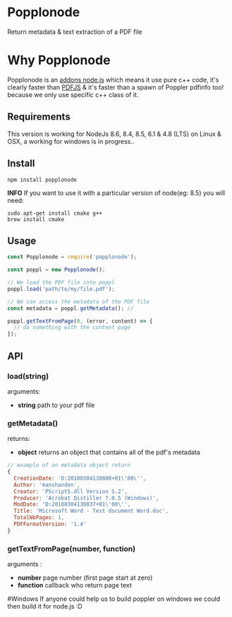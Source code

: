 # Popplonode
Return metadata & text extraction of a PDF file 

# Why Popplonode
Popplonode is an [addons node.js](https://nodejs.org/api/addons.html) which means it use pure c++ code, it's clearly faster than [PDFJS](https://www.npmjs.com/package/pdfjs) & it's faster than a spawn of Poppler pdfinfo too!  because we only use specific c++ class of it.

## Requirements
This version is working for NodeJs 8.6, 8.4, 8.5, 6.1 & 4.8 (LTS) on Linux & OSX, a working for windows is in progress..

## Install
```shell
npm install popplonode
```

**INFO**
If you want to use it with a particular version of node(eg: 8.5) you will need:
```shell
sudo apt-get install cmake g++
brew install cmake
```

## Usage
```javascript
const Popplonode = require('popplonode');

const poppl = new Popplonode();

// We load the PDF file into poppl
poppl.load('path/to/my/file.pdf'); 

// We can access the metadata of the PDF file
const metadata = poppl.getMetadata(); // 

poppl.getTextFromPage(0, (error, content) => {
  // do something with the content page
});
```

## API

### load(string)
arguments: 
- **string** path to your pdf file

### getMetadata()
returns: 
- **object** returns an object that contains all of the pdf's metadata
```js
// example of an metadata object return
{ 
  CreationDate: 'D:20100304130800+01\'00\'',
  Author: 'manshanden',
  Creator: 'PScript5.dll Version 5.2',
  Producer: 'Acrobat Distiller 7.0.5 (Windows)',
  ModDate: 'D:20100304130837+01\'00\'',
  Title: 'Microsoft Word - Test document Word.doc',
  TotalNbPages: 1,
  PDFFormatVersion: '1.4'
}
```

### getTextFromPage(number, function)
arguments : 
- **number** page number (first page start at zero)
- **function** callback who return page text


#Windows
If anyone could help us to build poppler on windows we could then build it for node.js :D